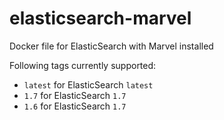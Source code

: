 # elasticsearch-marvel

Docker file for ElasticSearch with Marvel installed

Following tags currently supported:
 - `latest` for ElasticSearch `latest`
 - `1.7` for ElasticSearch `1.7`
 - `1.6` for ElasticSearch `1.7`
